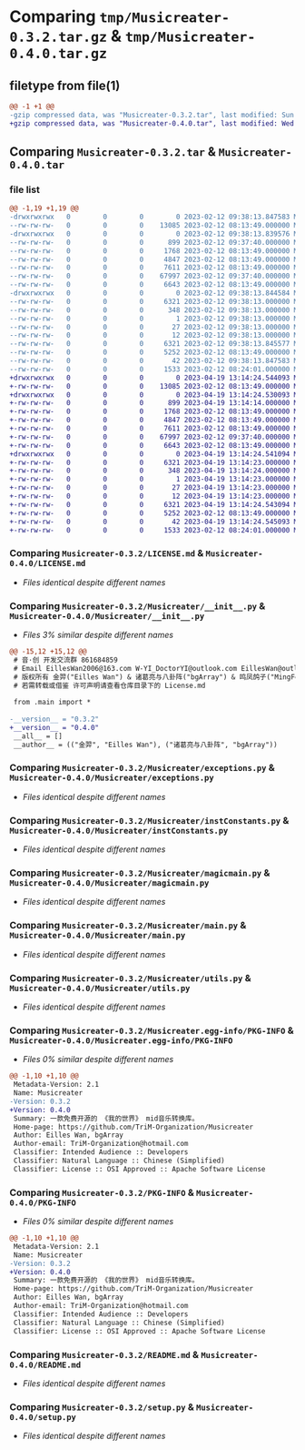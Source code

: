 # Comparing `tmp/Musicreater-0.3.2.tar.gz` & `tmp/Musicreater-0.4.0.tar.gz`

## filetype from file(1)

```diff
@@ -1 +1 @@
-gzip compressed data, was "Musicreater-0.3.2.tar", last modified: Sun Feb 12 09:38:13 2023, max compression
+gzip compressed data, was "Musicreater-0.4.0.tar", last modified: Wed Apr 19 13:14:24 2023, max compression
```

## Comparing `Musicreater-0.3.2.tar` & `Musicreater-0.4.0.tar`

### file list

```diff
@@ -1,19 +1,19 @@
-drwxrwxrwx   0        0        0        0 2023-02-12 09:38:13.847583 Musicreater-0.3.2/
--rw-rw-rw-   0        0        0    13085 2023-02-12 08:13:49.000000 Musicreater-0.3.2/LICENSE.md
-drwxrwxrwx   0        0        0        0 2023-02-12 09:38:13.839576 Musicreater-0.3.2/Musicreater/
--rw-rw-rw-   0        0        0      899 2023-02-12 09:37:40.000000 Musicreater-0.3.2/Musicreater/__init__.py
--rw-rw-rw-   0        0        0     1768 2023-02-12 08:13:49.000000 Musicreater-0.3.2/Musicreater/exceptions.py
--rw-rw-rw-   0        0        0     4847 2023-02-12 08:13:49.000000 Musicreater-0.3.2/Musicreater/instConstants.py
--rw-rw-rw-   0        0        0     7611 2023-02-12 08:13:49.000000 Musicreater-0.3.2/Musicreater/magicmain.py
--rw-rw-rw-   0        0        0    67997 2023-02-12 09:37:40.000000 Musicreater-0.3.2/Musicreater/main.py
--rw-rw-rw-   0        0        0     6643 2023-02-12 08:13:49.000000 Musicreater-0.3.2/Musicreater/utils.py
-drwxrwxrwx   0        0        0        0 2023-02-12 09:38:13.844584 Musicreater-0.3.2/Musicreater.egg-info/
--rw-rw-rw-   0        0        0     6321 2023-02-12 09:38:13.000000 Musicreater-0.3.2/Musicreater.egg-info/PKG-INFO
--rw-rw-rw-   0        0        0      348 2023-02-12 09:38:13.000000 Musicreater-0.3.2/Musicreater.egg-info/SOURCES.txt
--rw-rw-rw-   0        0        0        1 2023-02-12 09:38:13.000000 Musicreater-0.3.2/Musicreater.egg-info/dependency_links.txt
--rw-rw-rw-   0        0        0       27 2023-02-12 09:38:13.000000 Musicreater-0.3.2/Musicreater.egg-info/requires.txt
--rw-rw-rw-   0        0        0       12 2023-02-12 09:38:13.000000 Musicreater-0.3.2/Musicreater.egg-info/top_level.txt
--rw-rw-rw-   0        0        0     6321 2023-02-12 09:38:13.845577 Musicreater-0.3.2/PKG-INFO
--rw-rw-rw-   0        0        0     5252 2023-02-12 08:13:49.000000 Musicreater-0.3.2/README.md
--rw-rw-rw-   0        0        0       42 2023-02-12 09:38:13.847583 Musicreater-0.3.2/setup.cfg
--rw-rw-rw-   0        0        0     1533 2023-02-12 08:24:01.000000 Musicreater-0.3.2/setup.py
+drwxrwxrwx   0        0        0        0 2023-04-19 13:14:24.544093 Musicreater-0.4.0/
+-rw-rw-rw-   0        0        0    13085 2023-02-12 08:13:49.000000 Musicreater-0.4.0/LICENSE.md
+drwxrwxrwx   0        0        0        0 2023-04-19 13:14:24.530093 Musicreater-0.4.0/Musicreater/
+-rw-rw-rw-   0        0        0      899 2023-04-19 13:14:14.000000 Musicreater-0.4.0/Musicreater/__init__.py
+-rw-rw-rw-   0        0        0     1768 2023-02-12 08:13:49.000000 Musicreater-0.4.0/Musicreater/exceptions.py
+-rw-rw-rw-   0        0        0     4847 2023-02-12 08:13:49.000000 Musicreater-0.4.0/Musicreater/instConstants.py
+-rw-rw-rw-   0        0        0     7611 2023-02-12 08:13:49.000000 Musicreater-0.4.0/Musicreater/magicmain.py
+-rw-rw-rw-   0        0        0    67997 2023-02-12 09:37:40.000000 Musicreater-0.4.0/Musicreater/main.py
+-rw-rw-rw-   0        0        0     6643 2023-02-12 08:13:49.000000 Musicreater-0.4.0/Musicreater/utils.py
+drwxrwxrwx   0        0        0        0 2023-04-19 13:14:24.541094 Musicreater-0.4.0/Musicreater.egg-info/
+-rw-rw-rw-   0        0        0     6321 2023-04-19 13:14:23.000000 Musicreater-0.4.0/Musicreater.egg-info/PKG-INFO
+-rw-rw-rw-   0        0        0      348 2023-04-19 13:14:24.000000 Musicreater-0.4.0/Musicreater.egg-info/SOURCES.txt
+-rw-rw-rw-   0        0        0        1 2023-04-19 13:14:23.000000 Musicreater-0.4.0/Musicreater.egg-info/dependency_links.txt
+-rw-rw-rw-   0        0        0       27 2023-04-19 13:14:23.000000 Musicreater-0.4.0/Musicreater.egg-info/requires.txt
+-rw-rw-rw-   0        0        0       12 2023-04-19 13:14:23.000000 Musicreater-0.4.0/Musicreater.egg-info/top_level.txt
+-rw-rw-rw-   0        0        0     6321 2023-04-19 13:14:24.543094 Musicreater-0.4.0/PKG-INFO
+-rw-rw-rw-   0        0        0     5252 2023-02-12 08:13:49.000000 Musicreater-0.4.0/README.md
+-rw-rw-rw-   0        0        0       42 2023-04-19 13:14:24.545093 Musicreater-0.4.0/setup.cfg
+-rw-rw-rw-   0        0        0     1533 2023-02-12 08:24:01.000000 Musicreater-0.4.0/setup.py
```

### Comparing `Musicreater-0.3.2/LICENSE.md` & `Musicreater-0.4.0/LICENSE.md`

 * *Files identical despite different names*

### Comparing `Musicreater-0.3.2/Musicreater/__init__.py` & `Musicreater-0.4.0/Musicreater/__init__.py`

 * *Files 3% similar despite different names*

```diff
@@ -15,12 +15,12 @@
 # 音·创 开发交流群 861684859
 # Email EillesWan2006@163.com W-YI_DoctorYI@outlook.com EillesWan@outlook.com
 # 版权所有 金羿("Eilles Wan") & 诸葛亮与八卦阵("bgArray") & 鸣凤鸽子("MingFengPigeon")
 # 若需转载或借鉴 许可声明请查看仓库目录下的 License.md
 
 from .main import *
 
-__version__ = "0.3.2"
+__version__ = "0.4.0"
 __all__ = []
 __author__ = (("金羿", "Eilles Wan"), ("诸葛亮与八卦阵", "bgArray"))
```

### Comparing `Musicreater-0.3.2/Musicreater/exceptions.py` & `Musicreater-0.4.0/Musicreater/exceptions.py`

 * *Files identical despite different names*

### Comparing `Musicreater-0.3.2/Musicreater/instConstants.py` & `Musicreater-0.4.0/Musicreater/instConstants.py`

 * *Files identical despite different names*

### Comparing `Musicreater-0.3.2/Musicreater/magicmain.py` & `Musicreater-0.4.0/Musicreater/magicmain.py`

 * *Files identical despite different names*

### Comparing `Musicreater-0.3.2/Musicreater/main.py` & `Musicreater-0.4.0/Musicreater/main.py`

 * *Files identical despite different names*

### Comparing `Musicreater-0.3.2/Musicreater/utils.py` & `Musicreater-0.4.0/Musicreater/utils.py`

 * *Files identical despite different names*

### Comparing `Musicreater-0.3.2/Musicreater.egg-info/PKG-INFO` & `Musicreater-0.4.0/Musicreater.egg-info/PKG-INFO`

 * *Files 0% similar despite different names*

```diff
@@ -1,10 +1,10 @@
 Metadata-Version: 2.1
 Name: Musicreater
-Version: 0.3.2
+Version: 0.4.0
 Summary: 一款免费开源的 《我的世界》 mid音乐转换库。
 Home-page: https://github.com/TriM-Organization/Musicreater
 Author: Eilles Wan, bgArray
 Author-email: TriM-Organization@hotmail.com
 Classifier: Intended Audience :: Developers
 Classifier: Natural Language :: Chinese (Simplified)
 Classifier: License :: OSI Approved :: Apache Software License
```

### Comparing `Musicreater-0.3.2/PKG-INFO` & `Musicreater-0.4.0/PKG-INFO`

 * *Files 0% similar despite different names*

```diff
@@ -1,10 +1,10 @@
 Metadata-Version: 2.1
 Name: Musicreater
-Version: 0.3.2
+Version: 0.4.0
 Summary: 一款免费开源的 《我的世界》 mid音乐转换库。
 Home-page: https://github.com/TriM-Organization/Musicreater
 Author: Eilles Wan, bgArray
 Author-email: TriM-Organization@hotmail.com
 Classifier: Intended Audience :: Developers
 Classifier: Natural Language :: Chinese (Simplified)
 Classifier: License :: OSI Approved :: Apache Software License
```

### Comparing `Musicreater-0.3.2/README.md` & `Musicreater-0.4.0/README.md`

 * *Files identical despite different names*

### Comparing `Musicreater-0.3.2/setup.py` & `Musicreater-0.4.0/setup.py`

 * *Files identical despite different names*

